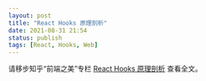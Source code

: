 ```yaml
---
layout: post
title: "React Hooks 原理剖析"
date: 2021-08-31 21:54
status: publish
tags: [React, Hooks, Web]
---
```


请移步知乎“前端之美”专栏 [React Hooks 原理剖析](https://zhuanlan.zhihu.com/p/372790745) 查看全文。
